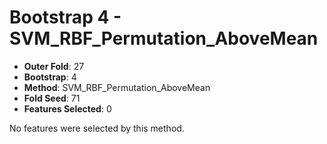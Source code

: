 # Bootstrap 4 - SVM_RBF_Permutation_AboveMean

- **Outer Fold**: 27
- **Bootstrap**: 4
- **Method**: SVM_RBF_Permutation_AboveMean
- **Fold Seed**: 71
- **Features Selected**: 0

No features were selected by this method.
